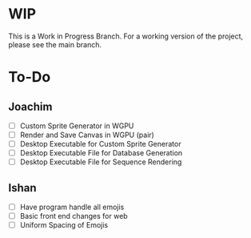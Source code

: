 # WIP
This is a Work in Progress Branch. For a working version of the project, please see the main branch.
# To-Do
## Joachim
- [ ] Custom Sprite Generator in WGPU
- [ ] Render and Save Canvas in WGPU (pair)
- [ ] Desktop Executable for Custom Sprite Generator
- [ ] Desktop Executable File for Database Generation
- [ ] Desktop Executable File for Sequence Rendering
## Ishan
- [ ] Have program handle all emojis
- [ ] Basic front end changes for web
- [ ] Uniform Spacing of Emojis
